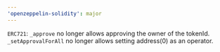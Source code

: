 ```yaml
---
'openzeppelin-solidity': major
---
```


`ERC721`: `_approve` no longer allows approving the owner of the tokenId. `_setApprovalForAll` no longer allows setting address(0) as an operator.
